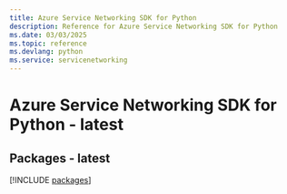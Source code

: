 ```yaml
---
title: Azure Service Networking SDK for Python
description: Reference for Azure Service Networking SDK for Python
ms.date: 03/03/2025
ms.topic: reference
ms.devlang: python
ms.service: servicenetworking
---
```

# Azure Service Networking SDK for Python - latest
## Packages - latest
[!INCLUDE [packages](service-networking-index.md)]